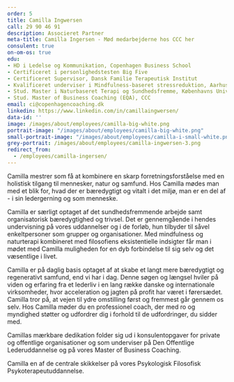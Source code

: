 ```yaml
---
order: 5
title: Camilla Ingwersen
call: 29 90 46 91
description: Associeret Partner
meta-title: Camilla Ingersen - Mød medarbejderne hos CCC her
consulent: true
on-om-os: true
edu:
- HD i Ledelse og Kommunikation, Copenhagen Business School
- Certificeret i personlighedstesten Big Five
- Certificeret Supervisor, Dansk Familie Terapeutisk Institut
- Kvalificeret underviser i Mindfulness-baseret stressreduktion, Aarhus Universitet
- Stud. Master i Naturbaseret Terapi og Sundhedsfremme, Københavns Universitet
- Stud. Master of Business Coaching (EQA), CCC
email: ci@copenhagencoaching.dk
linkedin: https://www.linkedin.com/in/camillaingwersen/
data-id: ''
image: /images/about/employees/camilla-big-white.png
portrait-image: "/images/about/employees/camilla-big-white.png"
small-portrait-image: "/images/about/employees/camilla-i-small-white.png"
grey-portrait: /images/about/employees/camilla-ingwersen-3.png
redirect_from:
  - /employees/camilla-ingersen/
---
```

Camilla mestrer som få at kombinere en skarp forretningsforståelse med en holistisk tilgang til mennesker, natur og samfund. Hos Camilla mødes man med et blik for, hvad der er bæredygtigt og vitalt i det miljø, man er en del af - i sin ledergerning og som menneske.  

Camilla er særligt optaget af det sundhedsfremmende arbejde samt organisatorisk bæredygtighed og trivsel. Det er gennemgående i hendes undervisning på vores uddannelser og i de forløb, hun tilbyder til såvel enkeltpersoner som grupper og organisationer. Med mindfulness og naturterapi kombineret med filosofiens eksistentielle indsigter får man i mødet med Camilla muligheden for en dyb forbindelse til sig selv og det væsentlige i livet.  

Camilla er på daglig basis optaget af at skabe et langt mere bæredygtigt og regenerativt samfund, end vi har i dag. Denne søgen og længsel hviler på viden og erfaring fra et lederliv i en lang række danske og internationale virksomheder, hvor acceleration og jagten på profit har været i førersædet.  Camilla tror på, at vejen til ydre omstilling først og fremmest går gennem os selv. Hos Camilla møder du en professionel coach, der med ro og myndighed støtter og udfordrer dig i forhold til de udfordringer, du sidder med. 

Camillas mærkbare dedikation folder sig ud i konsulentopgaver for private og offentlige organisationer og som underviser på Den Offentlige Lederuddannelse og på vores Master of Business Coaching.  

Camilla en af de centrale skikkelser på vores Psykologisk Filosofisk Psykoterapeutuddannelse.